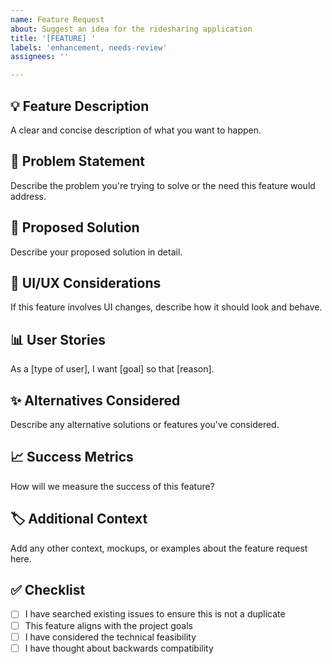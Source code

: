 ```yaml
---
name: Feature Request
about: Suggest an idea for the ridesharing application
title: '[FEATURE] '
labels: 'enhancement, needs-review'
assignees: ''

---
```


## 💡 Feature Description
A clear and concise description of what you want to happen.

## 🎯 Problem Statement
Describe the problem you're trying to solve or the need this feature would address.

## 🔧 Proposed Solution
Describe your proposed solution in detail.

## 🎨 UI/UX Considerations
If this feature involves UI changes, describe how it should look and behave.

## 📊 User Stories
As a [type of user], I want [goal] so that [reason].

## ✨ Alternatives Considered
Describe any alternative solutions or features you've considered.

## 📈 Success Metrics
How will we measure the success of this feature?

## 🏷️ Additional Context
Add any other context, mockups, or examples about the feature request here.

## ✅ Checklist
- [ ] I have searched existing issues to ensure this is not a duplicate
- [ ] This feature aligns with the project goals
- [ ] I have considered the technical feasibility
- [ ] I have thought about backwards compatibility